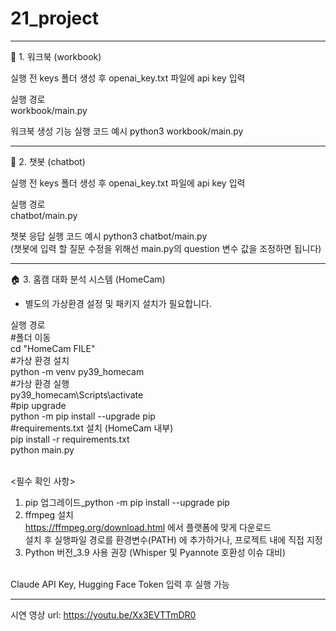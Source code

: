 # 21_project

-------------------------------------------------------------------------

📁 1. 워크북 (workbook)<br>

실행 전 keys 폴더 생성 후  openai_key.txt 파일에 api key 입력 <br>

실행 경로<br>
workbook/main.py<br>

워크북 생성 기능 실행 코드 예시
python3 workbook/main.py<br>


-------------------------------------------------------------------------

💬 2. 챗봇 (chatbot)<br>

실행 전 keys 폴더 생성 후  openai_key.txt 파일에 api key 입력 <br>

실행 경로<br>
chatbot/main.py<br>

챗봇 응답 실행 코드 예시
python3 chatbot/main.py<br>
(챗봇에 입력 할 질문 수정을 위해선 main.py의 question 변수 값을 조정하면 됩니다)<br>

-------------------------------------------------------------------------

🏠 3. 홈캠 대화 분석 시스템 (HomeCam)<br>

- 별도의 가상환경 설정 및 패키지 설치가 필요합니다.<br>

실행 경로<br>
#폴더 이동<br>
cd "HomeCam FILE"<br>
#가상 환경 설치<br>
python -m venv py39_homecam<br>
#가상 환경 실행<br>
py39_homecam\Scripts\activate<br>
#pip upgrade<br>
python -m pip install --upgrade pip<br>
#requirements.txt 설치 (HomeCam 내부)<br>
pip install -r requirements.txt<br>
python main.py<br><br>

<필수 확인 사항>
1. pip 업그레이드_python -m pip install --upgrade pip<br>
2. ffmpeg 설치<br>
   https://ffmpeg.org/download.html 에서 플랫폼에 맞게 다운로드<br>
   설치 후 실행파일 경로를 환경변수(PATH) 에 추가하거나, 프로젝트 내에 직접 지정<br>
3. Python 버전_3.9 사용 권장 (Whisper 및 Pyannote 호환성 이슈 대비)<br><br>
   
Claude API Key, Hugging Face Token 입력 후 실행 가능<br>

-------------------------------------------------------------------------

시연 영상 url: https://youtu.be/Xx3EVTTmDR0<br>
